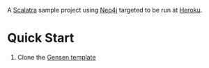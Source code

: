 A [Scalatra](http://www.scalatra.org/) sample project using [Neo4j](http://neo4j.org/) targeted to be run at [Heroku](http://www.heroku.com/).

# Quick Start

1. Clone the [Gensen template](http://gensen.herokuapp.com/show/21)

